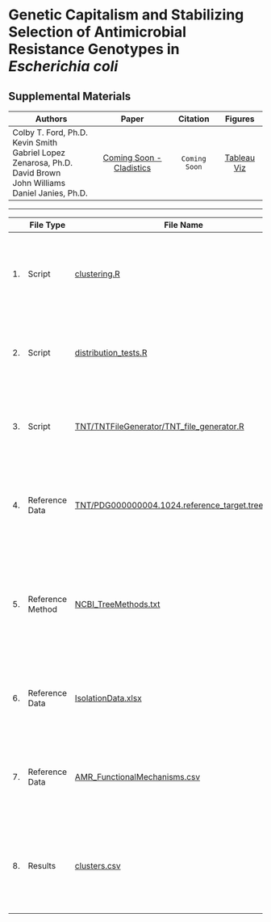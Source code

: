 # Genetic Capitalism and Stabilizing Selection of Antimicrobial Resistance Genotypes in _Escherichia coli_
## Supplemental Materials

|                                              Authors                                              |    Paper    |   Citation  | Figures |
|-------------------------------------------------------------------------------------------------|:-----------:|:-----------:|:--------:|
| Colby T. Ford, Ph.D.<br>Kevin Smith<br>Gabriel Lopez Zenarosa, Ph.D.<br>David Brown<br>John Williams<br>Daniel Janies, Ph.D. | [Coming Soon - Cladistics](#) | ```Coming Soon``` | [Tableau Viz](https://public.tableau.com/profile/cford38#!/vizhome/E_coliGenotypeSetsViz/GeneticCapitalism) |

-------------------------------------

|     | File Type        | File Name                                                                                                | Description                                                                                                                                                          |
|-----|------------------|----------------------------------------------------------------------------------------------------------|----------------------------------------------------------------------------------------------------------------------------------------------------------------------|
| 1.  | Script           | [clustering.R](clustering.R)                                                                             | Script for performing cluster analysis of AMR genotype gains and losses.                                                                                             |
| 2.  | Script           | [distribution_tests.R](distribution_tests.R)                                                             | Script for performing distribution tests by AMR group & resistance mechanism.                                                                                        |
| 3.  | Script           | [TNT/TNTFileGenerator/TNT_file_generator.R](TNT/TNTFileGenerator/TNT_file_generator.R)                   | Script for generating the data file for the TNT-based phylogenetic analysis.                                                                                         |
| 4.  | Reference Data   | [TNT/PDG000000004.1024.reference_target.tree.newick](TNT/PDG000000004.1024.reference_target.tree.newick) | Reference Tree from NCBI. (Current PDG trees for _E. coli_ can be found [here](https://ftp.ncbi.nlm.nih.gov/pathogen/Results/Escherichia_coli_Shigella/).)                |
| 5.  | Reference Method | [NCBI_TreeMethods.txt](NCBI_TreeMethods.txt)                                                             | Information of the NCBI processing pipeline for generating the SNP trees. (Can also be found on NCBI's site [here](https://ftp.ncbi.nlm.nih.gov/pathogen/Methods.txt).) |
| 6.  | Reference Data   | [IsolationData.xlsx](IsolationData.xlsx)                                                                 | Roll-Up of Isolation Metadata (Source country, organism, etc.)                                                                                                       |
| 7.  | Reference Data   | [AMR_FunctionalMechanisms.csv](AMR_FunctionalMechanisms.csv)                                             | Functional mechanisms of the 409 AMR genotypes in this study. (From [CARD](https://card.mcmaster.ca/))                                                               |
| 8.  | Results          | [clusters.csv](clusters.csv)                                                                             | Resulting AMR genotype clusters from the cluster analysis of gains and losses.                                                                                       |
